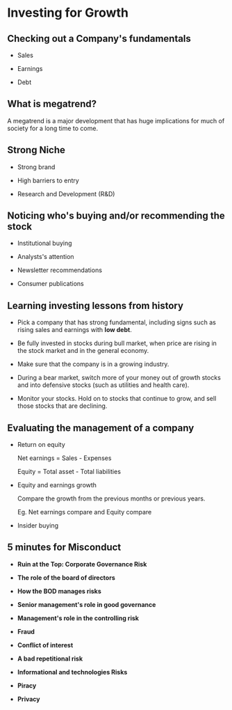 # Investing for Growth

## Checking out a Company's fundamentals

* Sales

* Earnings

* Debt

## What is megatrend?

A megatrend is a major development that has huge implications for much of society for a long time to come.

## Strong Niche

* Strong brand

* High barriers to entry

* Research and Development (R&D)

## Noticing who's buying and/or recommending the stock

* Institutional buying

* Analysts's attention

* Newsletter recommendations

* Consumer publications

## Learning investing lessons from history

* Pick a company that has strong fundamental, including signs such as rising sales and earnings with **low debt**.

* Be fully invested in stocks during bull market, when price are rising in the stock market and in the general economy.

* Make sure that the company is in a growing industry.

* During a bear market, switch more of your money out of growth stocks and into defensive stocks (such as utilities and health care).

* Monitor your stocks. Hold on to stocks that continue to grow, and sell those stocks that are declining.

## Evaluating the management of a company

* Return on equity

    Net earnings = Sales - Expenses

    Equity = Total asset - Total liabilities

* Equity and earnings growth

    Compare the growth from the previous months or previous years.

    Eg. Net earnings compare and Equity compare

* Insider buying


## 5 minutes for Misconduct

* **Ruin at the Top: Corporate Governance Risk**

* **The role of the board of directors**

* **How the BOD manages risks**

* **Senior management's role in good governance**

* **Management's role in the controlling risk**

* **Fraud**

* **Conflict of interest**

* **A bad repetitional risk**

* **Informational and technologies Risks**

* **Piracy**

* **Privacy**
